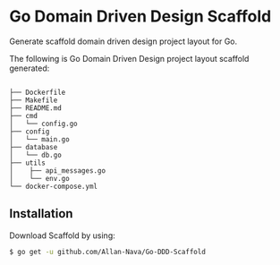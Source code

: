 # Go Domain Driven Design Scaffold

Generate scaffold domain driven design project layout for Go.

The following is Go Domain Driven Design project layout scaffold generated:

```

├── Dockerfile
├── Makefile
├── README.md
├── cmd
│   └── config.go
├── config
│   └── main.go
├── database
│   └── db.go
├── utils
│    ├── api_messages.go
│    └── env.go
└── docker-compose.yml

```


## Installation

Download Scaffold by using:
```sh
$ go get -u github.com/Allan-Nava/Go-DDD-Scaffold
```

